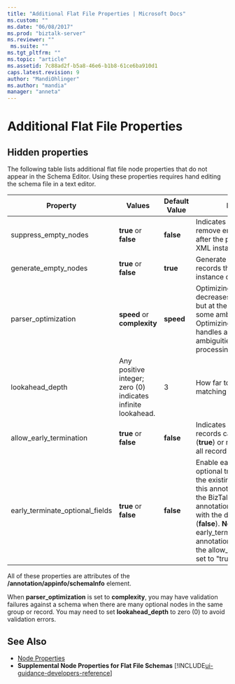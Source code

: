 ```yaml
---
title: "Additional Flat File Properties | Microsoft Docs"
ms.custom: ""
ms.date: "06/08/2017"
ms.prod: "biztalk-server"
ms.reviewer: ""
 ms.suite: ""
ms.tgt_pltfrm: ""
ms.topic: "article"
ms.assetid: 7c88ad2f-b5a8-46e6-b1b8-61ce6ba910d1
caps.latest.revision: 9
author: "MandiOhlinger"
ms.author: "mandia"
manager: "anneta"
---
```

# Additional Flat File Properties

## Hidden properties
The following table lists additional flat file node properties that do not appear in the Schema Editor. Using these properties requires hand editing the schema file in a text editor.  
  
|Property|Values|Default Value|Description|  
|--------------|------------|-------------------|-----------------|  
|suppress_empty_nodes|**true** or **false**|**false**|Indicates whether or not to remove empty XML nodes after the parser generates XML instance data.|  
|generate_empty_nodes|**true** or **false**|**true**|Generate empty nodes for records that exist in the XML instance data.|  
|parser_optimization|**speed** or **complexity**|**speed**|Optimizing for speed decreases the parsing time but at the cost of dealing with some ambiguities in data. Optimizing for complexity handles a wider range of ambiguities but at the cost of processing speed.|  
|lookahead_depth|Any positive integer; zero (0) indicates infinite lookahead.|3|How far to look ahead for matching data.|  
|allow_early_termination|**true** or **false**|**false**|Indicates whether positional records can terminate early (**true**) or must contain data for all record fields (**false**).|  
|early_terminate_optional_fields|**true** or **false**|**false**|Enable early termination of optional trailing fields (**true**). If the existing schema without this annotation is opened in the BizTalk Editor, this annotation will be added to it with the default value set to (**false**). **Note:**  The early_terminate_optional_fields annotation only takes effect if the allow_early_termination is set to "true".|  
  
 All of these properties are attributes of the **/annotation/appinfo/schemaInfo** element.  
  
 When **parser_optimization** is set to **complexity**, you may have validation failures against a schema when there are many optional nodes in the same group or record. You may need to set **lookahead_depth** to zero (0) to avoid validation errors.  
  
## See Also  
-  [Node Properties](../core/node-properties.md)   
-  **Supplemental Node Properties for Flat File Schemas** [!INCLUDE[ui-guidance-developers-reference](../includes/ui-guidance-developers-reference.md)]